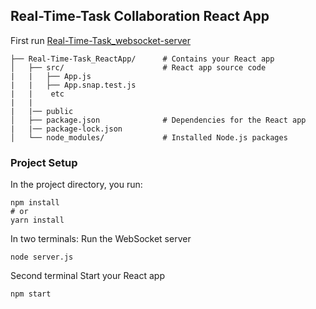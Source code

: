 ## Real-Time-Task Collaboration React App

First run [Real-Time-Task_websocket-server](https://github.com/ElenkaSan/Real-Time-Task_websocket-server/blob/main/README.md)

```
├── Real-Time-Task_ReactApp/      # Contains your React app
│   ├── src/                      # React app source code
|   |   ├── App.js
|   |   ├── App.snap.test.js
|   |    etc
|   |    
|   |── public 
│   ├── package.json              # Dependencies for the React app
|   |── package-lock.json 
│   └── node_modules/             # Installed Node.js packages
```
### Project Setup
In the project directory, you run:

```
npm install
# or
yarn install
```

In two terminals:
Run the WebSocket server 

```
node server.js
```

Second terminal 
Start your React app 

```
npm start
```
